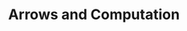 ---
title: Arrows and Computation
paper-url: https://karczmarczuk.users.greyc.fr/TEACH/Stage/ArrComp.pdf
authors:
- Ross Paterson
type: paper
tags:
- arrows
doHaskell-type: research paper
dohaskell-year: 2003
---